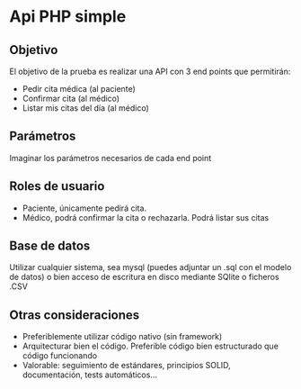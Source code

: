 # Api PHP simple

## Objetivo
El objetivo de la prueba es realizar una API con 3 end points que permitirán:
* Pedir cita médica (al paciente)
* Confirmar cita (al médico)
* Listar mis citas del día (al médico)

## Parámetros
Imaginar los parámetros necesarios de cada end point

## Roles de usuario
* Paciente, únicamente pedirá cita.
* Médico, podrá confirmar la cita o rechazarla. Podrá listar sus citas

## Base de datos

Utilizar cualquier sistema, sea mysql (puedes adjuntar un .sql con el modelo de datos) o bien acceso de escritura en disco mediante SQlite o ficheros .CSV

## Otras consideraciones

* Preferiblemente utilizar código nativo (sin framework)
* Arquitecturar bien el código. Preferible código bien estructurado que código funcionando
* Valorable: seguimiento de estándares, principios SOLID, documentación, tests automáticos...